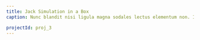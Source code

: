 ```yaml
---
title: Jack Simulation in a Box
caption: Nunc blandit nisi ligula magna sodales lectus elementum non. Integer id venenatis velit.

projectId: proj_3
---
```

